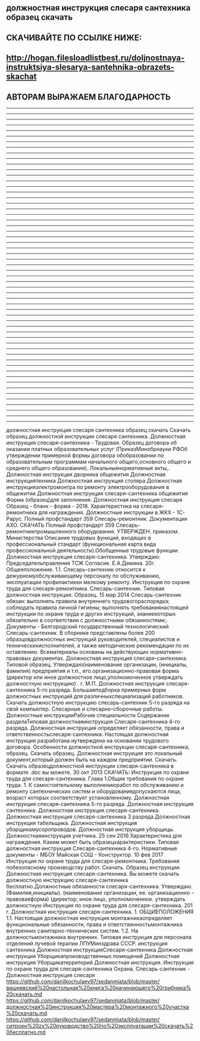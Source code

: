должностная инструкция слесаря сантехника образец скачать
--------------------------------------------------
СКАЧИВАЙТЕ ПО ССЫЛКЕ НИЖЕ:
--------------------------------------------------
http://hogan.filesloadlistbest.ru/doljnostnaya-instruktsiya-slesarya-santehnika-obrazets-skachat
--------------------------------------------------
АВТОРАМ ВЫРАЖАЕМ БЛАГОДАРНОСТЬ
--------------------------------------------------
--------------------------------------------------
--------------------------------------------------
--------------------------------------------------
--------------------------------------------------
--------------------------------------------------
--------------------------------------------------
--------------------------------------------------
--------------------------------------------------
--------------------------------------------------
--------------------------------------------------
--------------------------------------------------
--------------------------------------------------
--------------------------------------------------
--------------------------------------------------
--------------------------------------------------
--------------------------------------------------
--------------------------------------------------
--------------------------------------------------
--------------------------------------------------
--------------------------------------------------
--------------------------------------------------
--------------------------------------------------
--------------------------------------------------
--------------------------------------------------
--------------------------------------------------
--------------------------------------------------
--------------------------------------------------
--------------------------------------------------
--------------------------------------------------
--------------------------------------------------
--------------------------------------------------
--------------------------------------------------
--------------------------------------------------
--------------------------------------------------
--------------------------------------------------
--------------------------------------------------
--------------------------------------------------
--------------------------------------------------
--------------------------------------------------
--------------------------------------------------
--------------------------------------------------
--------------------------------------------------
--------------------------------------------------
--------------------------------------------------
--------------------------------------------------
--------------------------------------------------
--------------------------------------------------
--------------------------------------------------
--------------------------------------------------
--------------------------------------------------
--------------------------------------------------
--------------------------------------------------
--------------------------------------------------
--------------------------------------------------
--------------------------------------------------
--------------------------------------------------
--------------------------------------------------
должностная инструкция слесаря сантехника образец скачать Скачать образец должностной инструкции слесаря сантехника. Должностная инструкция слесаря-сантехника - Трудовая. Образец договора об оказании платных образовательных услуг (ПриказМинобрнауки РФОб утверждении примерной формы договора обобразовании по образовательным программам начального общего,основного общего и среднего общего образования). Локальныенормативные акты,. Должностная инструкция дворника общежития  Должностная инструкциятехника  Должностная инструкция столяра  Должностная инструкцияэлектромонтра по ремонту электрооборудования в общежитии Должностная инструкция слесаря-сантехника общежития  Форма (образец)для заполнения. Должностная инструкция слесаря  Образец - бланк - форма - 2018. Характеристика на слесаря-ремонтника для награждения. Должностные инструкции в ЖКХ - 1С-Рарус. Полный профстандарт  359 Слесарь-ремонтник. Документация АХО. СКАЧАТЬ Полный профстандарт  359 Слесарь-ремонтникпромышленного оборудования. УТВЕРЖДЕН. приказом. Министерства Описание трудовых функций, входящих в профессиональный стандарт (функциональная карта вида профессиональной деятельности).Обобщенные трудовые функции. Должностная инструкция слесаря-сантехника. Утверждаю: Председательправления ТСЖ Согласие. Е.А.Демина.   20г. Общееположение. 1.1. Слесарь-сантехник относится к дежурномуобслуживающему персоналу по обслуживанию, эксплуатации профилактикеи мелкому ремонту. Инструкция по охране труда для слесаря-ремонтника. Слесарь-сантехник. Типовая должностная инструкция. Образец. 15 мар 2014  Слесарь-сантехник обязан:  выполнять правила внутреннего трудовогораспорядка;  соблюдать правила личной гигиены;  выполнять требованиянастоящей инструкции по охране труда и других инструкций, знаниекоторых обязательно в соответствии с должностными обязанностями;. Документы - Белгородский государственный технологический
Слесарь-сантехник. В сборнике представлены более 200 образцовдолжностных инструкций руководителей, специалистов и техническихисполнителей, а также методические рекомендации по их оставлению. Всематериалы основаны на действующих нормативно-правовых документах. Должностная инструкция слесаря-сантехника. Типовой образец. Утверждаю(наименование организации, (инициалы, фамилия) предприятия и т.п., его.организационно-правовая форма (директор или иное должностное лицо,уполномоченное утверждать должностную инструкцию) . г. М.П. Должностная инструкция слесаря-сантехника 5-го разряда. Большаяподборка примерных форм должностных инструкций для различныхспециализаций работников. Скачать должностную инструкцию слесарь-сантехник 5-го разряда на свой компьютер. Слесарные и слесарно-сборочные работы. Должностные инструкцииРабочие специальности Содержание разделаТиповая должностнаяинструкция Слесаря-сантехника 4-го разряда. Должностная инструкция определяет обязанности, права и ответственностьслесаря-сантехника. Настоящая должностная инструкция разработана иутверждена на основании трудового договора. Особенности должностной инструкции слесаря-сантехника, образец. Скачать образец. Должностная инструкция  это локальный документ,который должен быть на каждом предприятии.  Скачать. Скачать образецдолжностной инструкции слесаря-сантехника в формате .doc вы можете. 30 окт 2013  СКАЧАТЬ: Инструкция по охране труда для слесаря-сантехника. Глава 1.Общие требования по охране труда. 1. К самостоятельному выполнениюработ по обслуживанию и ремонту сантехнических систем и оборудованиядопускаются лица, возраст которых соответствует установленному. Должностная инструкция слесаря-сантехника 5-го разряда. Должностная инструкция сантехника. Должностная инструкция слесаря-сантехника. Должностная инструкция слесаря-сантехника 3 разряда.Должностная инструкция табельщика. Должностная инструкция уборщикамусоропроводов. Должностная инструкция уборщицы. Должностнаяинструкция учетчика. 25 сен 2016  Характеристика для награждения. Каким может быть образецхарактеристики. Типовая должностная инструкция Слесаря-сантехника 4-го. Нормативные документы - МБОУ Майская СОШ - Конструктор. 10 фев 2017  Инструкция по охране труда для слесаря-ремонтника. Требования побезопасному производству работ. Скачать. Образец инструкции. Должностная инструкция слесаря-сантехника. Вы можете скачать должностную инструкцию слесаря-сантехника бесплатно.Должностные обязанности слесаря-сантехника. Утверждаю. (Фамилия,инициалы). (наименование организации, ее. организационно - правоваяформа) (директор; иное лицо, уполномоченное. утверждать должностную
Инструкция по охране труда для слесаря-сантехника. 201 г. Должностная инструкция слесаря-сантехника. 1. ОБЩИЕПОЛОЖЕНИЯ 1.1. Настоящая должностная инструкция монтажникаопределяет функциональные обязанности, права и ответственностьмонтажника внутренних санитарно-технических систем. 1.2. На должностьмонтажника внутренних. Типовая инструкция для персонала отделений лучевой терапии ЛПУМинздрава СССР.  инструкция сантехника  Должностная инструкцияСлесаря-сантехника  Должностная инструкция Уборщикапроизводственных помещений  Должностная инструкция Уборщикатерриторий  Должностная инструкция. Инструкция по охране труда для слесаря-сантехника  Охрана. Слесарь-сантехник - Должностная инструкция слесаря
https://github.com/danilkochulaev97/sedanmiata/blob/master/вишневский%20настольная%20книга%20начинающего%20грибника%20скачать.md
https://github.com/danilkochulaev97/sedanmiata/blob/master/должностная%20инструкция%20мастера%20монтажного%20участка%20скачать.md
https://github.com/danilkochulaev97/sedanmiata/blob/master/ситроен%20zx%20руководство%20по%20эксплуатации%20скачать%20бесплатно.md